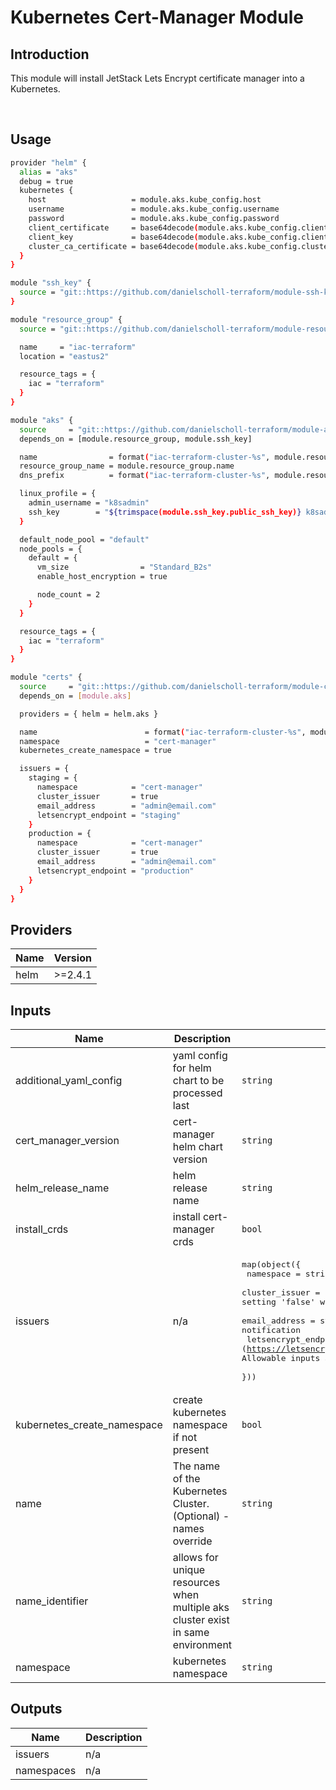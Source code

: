 # Kubernetes Cert-Manager Module

## Introduction

This module will install JetStack Lets Encrypt certificate manager into a Kubernetes.

<br />

## Usage

```bash
provider "helm" {
  alias = "aks"
  debug = true
  kubernetes {
    host                   = module.aks.kube_config.host
    username               = module.aks.kube_config.username
    password               = module.aks.kube_config.password
    client_certificate     = base64decode(module.aks.kube_config.client_certificate)
    client_key             = base64decode(module.aks.kube_config.client_key)
    cluster_ca_certificate = base64decode(module.aks.kube_config.cluster_ca_certificate)
  }
}

module "ssh_key" {
  source = "git::https://github.com/danielscholl-terraform/module-ssh-key?ref=v1.0.0"
}

module "resource_group" {
  source = "git::https://github.com/danielscholl-terraform/module-resource-group?ref=v1.0.0"

  name     = "iac-terraform"
  location = "eastus2"

  resource_tags = {
    iac = "terraform"
  }
}

module "aks" {
  source     = "git::https://github.com/danielscholl-terraform/module-aks?ref=v1.0.0"
  depends_on = [module.resource_group, module.ssh_key]

  name                = format("iac-terraform-cluster-%s", module.resource_group.random)
  resource_group_name = module.resource_group.name
  dns_prefix          = format("iac-terraform-cluster-%s", module.resource_group.random)

  linux_profile = {
    admin_username = "k8sadmin"
    ssh_key        = "${trimspace(module.ssh_key.public_ssh_key)} k8sadmin"
  }

  default_node_pool = "default"
  node_pools = {
    default = {
      vm_size                = "Standard_B2s"
      enable_host_encryption = true

      node_count = 2
    }
  }

  resource_tags = {
    iac = "terraform"
  }
}

module "certs" {
  source     = "git::https://github.com/danielscholl-terraform/module-cert-manager?ref=v1.0.0"
  depends_on = [module.aks]

  providers = { helm = helm.aks }

  name                        = format("iac-terraform-cluster-%s", module.resource_group.random)
  namespace                   = "cert-manager"
  kubernetes_create_namespace = true

  issuers = {
    staging = {
      namespace            = "cert-manager"
      cluster_issuer       = true
      email_address        = "admin@email.com"
      letsencrypt_endpoint = "staging"
    }
    production = {
      namespace            = "cert-manager"
      cluster_issuer       = true
      email_address        = "admin@email.com"
      letsencrypt_endpoint = "production"
    }
  }
}
```

<!--- BEGIN_TF_DOCS --->
## Providers

| Name | Version |
|------|---------|
| helm | >=2.4.1 |

## Inputs

| Name | Description | Type | Default | Required |
|------|-------------|------|---------|:-----:|
| additional\_yaml\_config | yaml config for helm chart to be processed last | `string` | `""` | no |
| cert\_manager\_version | cert-manager helm chart version | `string` | `"v0.15.1"` | no |
| helm\_release\_name | helm release name | `string` | `"cert-manager"` | no |
| install\_crds | install cert-manager crds | `bool` | `true` | no |
| issuers | n/a | <pre>map(object({<br>    namespace            = string # kubernetes namespace<br>    cluster_issuer       = bool   # setting 'true' will create a ClusterIssuer, setting 'false' will create a namespace isolated Issuer<br>    email_address        = string # email address used for expiration notification<br>    letsencrypt_endpoint = string # letsencrypt endpoint (https://letsencrypt.org/docs/acme-protocol-updates).  Allowable inputs are 'staging', 'production' or a full URL<br>  }))</pre> | `{}` | no |
| kubernetes\_create\_namespace | create kubernetes namespace if not present | `bool` | `true` | no |
| name | The name of the Kubernetes Cluster. (Optional) - names override | `string` | n/a | yes |
| name\_identifier | allows for unique resources when multiple aks cluster exist in same environment | `string` | `""` | no |
| namespace | kubernetes namespace | `string` | `"cert-manager"` | no |

## Outputs

| Name | Description |
|------|-------------|
| issuers | n/a |
| namespaces | n/a |
<!--- END_TF_DOCS --->

